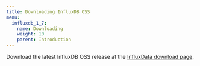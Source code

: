 ```yaml
---
title: Downloading InfluxDB OSS
menu:
  influxdb_1_7:
    name: Downloading
    weight: 10
    parent: Introduction
---
```




Download the latest InfluxDB OSS release at the [InfluxData download page](https://portal.influxdata.com/downloads).
